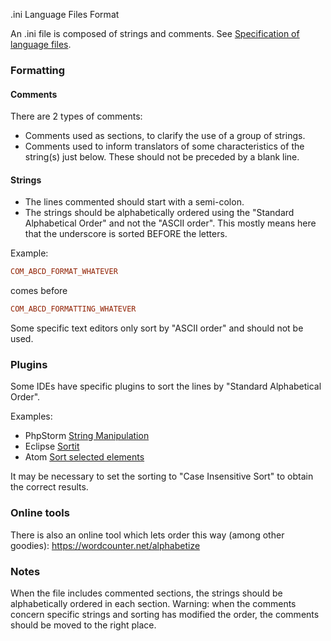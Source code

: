 .ini Language Files Format

An .ini file is composed of strings and comments. See [Specification of language files](https://docs.joomla.org/Specification_of_language_files).

### Formatting

#### Comments
There are 2 types of comments:
- Comments used as sections, to clarify the use of a group of strings.
- Comments used to inform translators of some characteristics of the string(s) just below. These should not be preceded by a blank line.

#### Strings
- The lines commented should start with a semi-colon.
- The strings should be alphabetically ordered using the "Standard Alphabetical Order" and not the "ASCII order". This mostly means here that the underscore is sorted BEFORE the letters.

Example:  
```ini
COM_ABCD_FORMAT_WHATEVER
```
comes before
```ini
COM_ABCD_FORMATTING_WHATEVER
```  

Some specific text editors only sort by "ASCII order" and should not be used.

### Plugins
Some IDEs have specific plugins to sort the lines by "Standard Alphabetical Order".

Examples:
- PhpStorm [String Manipulation](https://plugins.jetbrains.com/plugin/2162-string-manipulation)
- Eclipse [Sortit](https://github.com/channingwalton/eclipse-sortit/tree/master/com.teaminabox.eclipse.sortit)
- Atom [Sort selected elements](https://github.com/BlueSilverCat/sort-selected-elements)

It may be necessary to set the sorting to "Case Insensitive Sort" to obtain the correct results.

### Online tools
There is also an online tool which lets order this way (among other goodies): https://wordcounter.net/alphabetize

### Notes
When the file includes commented sections, the strings should be alphabetically ordered in each section.
Warning: when the comments concern specific strings and sorting has modified the order, the comments should be moved to the right place.